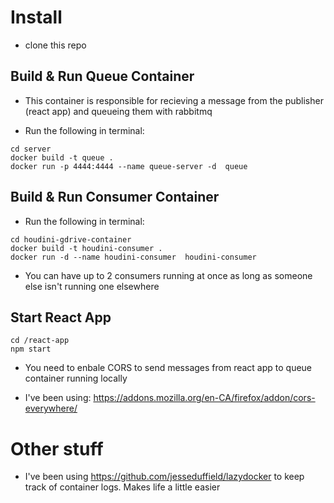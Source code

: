 # Install

- clone this repo

## Build & Run Queue Container

- This container is responsible for recieving a message from the publisher (react app) and queueing them with rabbitmq

- Run the following in terminal:

```
cd server
docker build -t queue .
docker run -p 4444:4444 --name queue-server -d  queue
```

## Build & Run Consumer Container

- Run the following in terminal:

```
cd houdini-gdrive-container
docker build -t houdini-consumer .
docker run -d --name houdini-consumer  houdini-consumer
```

- You can have up to 2 consumers running at once as long as someone else isn't running one elsewhere

## Start React App

```
cd /react-app
npm start
```

- You need to enbale CORS to send messages from react app to queue container running locally

- I've been using:
  https://addons.mozilla.org/en-CA/firefox/addon/cors-everywhere/

# Other stuff

- I've been using https://github.com/jesseduffield/lazydocker to keep track of container logs. Makes life a little easier

